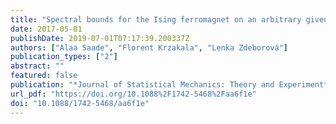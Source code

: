 ```yaml
---
title: "Spectral bounds for the Ising ferromagnet on an arbitrary given graph"
date: 2017-05-01
publishDate: 2019-07-01T07:17:39.200337Z
authors: ["Alaa Saade", "Florent Krzakala", "Lenka Zdeborová"]
publication_types: ["2"]
abstract: ""
featured: false
publication: "*Journal of Statistical Mechanics: Theory and Experiment*"
url_pdf: "https://doi.org/10.1088%2F1742-5468%2Faa6f1e"
doi: "10.1088/1742-5468/aa6f1e"
---
```


